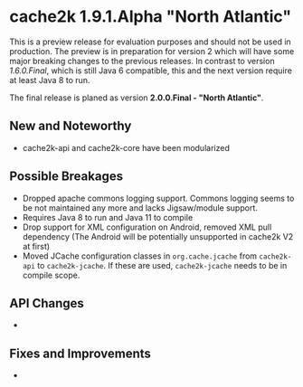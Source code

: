 # cache2k 1.9.1.Alpha "North Atlantic"

This is a preview release for evaluation purposes and should not be used in production.
The preview is in preparation for version 2 which will have some major breaking
changes to the previous releases. In contrast to version _1.6.0.Final_, which is 
still Java 6 compatible, this and the next version require at least Java 8 to run. 

The final release is planed as version **2.0.0.Final - "North Atlantic"**.

## New and Noteworthy

- cache2k-api and cache2k-core have been modularized

## Possible Breakages

- Dropped apache commons logging support. Commons logging seems to be not 
  maintained any more and lacks Jigsaw/module support.
- Requires Java 8 to run and Java 11 to compile
- Drop support for XML configuration on Android, removed XML pull dependency
  (The Android will be potentially unsupported in cache2k V2 at first)
- Moved JCache configuration classes in `org.cache.jcache` from `cache2k-api` to `cache2k-jcache`.
  If these are used, `cache2k-jcache` needs to be in compile scope.  
  
## API Changes 

- 

## Fixes and Improvements

- 
